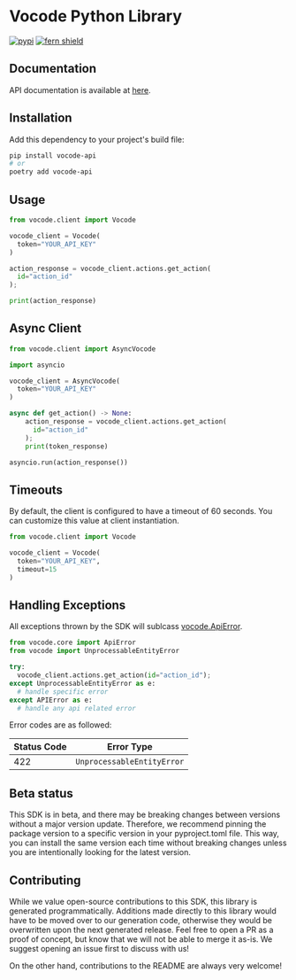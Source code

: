 # Vocode Python Library

[![pypi](https://img.shields.io/pypi/v/vocode-api.svg)](https://pypi.python.org/pypi/vocode-api)
[![fern shield](https://img.shields.io/badge/%F0%9F%8C%BF-SDK%20generated%20by%20Fern-brightgreen)](https://buildwithfern.com/?utm_source=vocodedev/vocode-api-python/readme)

## Documentation

API documentation is available at [here](https://docs.vocode.dev/).

## Installation

Add this dependency to your project's build file:

```bash
pip install vocode-api
# or
poetry add vocode-api
```

## Usage

```python
from vocode.client import Vocode

vocode_client = Vocode(
  token="YOUR_API_KEY"
)

action_response = vocode_client.actions.get_action(
  id="action_id"
);

print(action_response)
```

## Async Client

```python
from vocode.client import AsyncVocode

import asyncio

vocode_client = AsyncVocode(
  token="YOUR_API_KEY"
)

async def get_action() -> None:
    action_response = vocode_client.actions.get_action(
      id="action_id"
    );
    print(token_response)

asyncio.run(action_response())
```

## Timeouts

By default, the client is configured to have a timeout of 60 seconds. You can customize this value at client instantiation.

```python
from vocode.client import Vocode

vocode_client = Vocode(
  token="YOUR_API_KEY",
  timeout=15
)
```

## Handling Exceptions

All exceptions thrown by the SDK will sublcass [vocode.ApiError](./src/vocode/core/api_error.py).

```python
from vocode.core import ApiError
from vocode import UnprocessableEntityError

try:
  vocode_client.actions.get_action(id="action_id");
except UnprocessableEntityError as e:
  # handle specific error
except APIError as e:
  # handle any api related error
```

Error codes are as followed:

| Status Code | Error Type                 |
| ----------- | -------------------------- |
| 422         | `UnprocessableEntityError` |

## Beta status

This SDK is in beta, and there may be breaking changes between versions without a major version update. Therefore, we recommend pinning the package version to a specific version in your pyproject.toml file. This way, you can install the same version each time without breaking changes unless you are intentionally looking for the latest version.

## Contributing

While we value open-source contributions to this SDK, this library is generated programmatically. Additions made directly to this library would have to be moved over to our generation code, otherwise they would be overwritten upon the next generated release. Feel free to open a PR as a proof of concept, but know that we will not be able to merge it as-is. We suggest opening an issue first to discuss with us!

On the other hand, contributions to the README are always very welcome!
